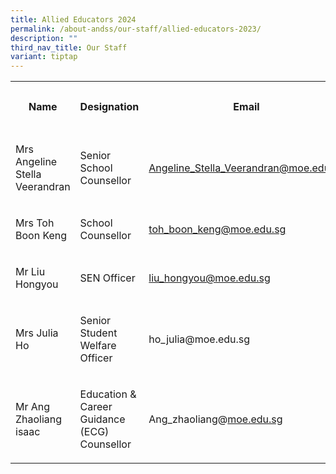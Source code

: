 ```yaml
---
title: Allied Educators 2024
permalink: /about-andss/our-staff/allied-educators-2023/
description: ""
third_nav_title: Our Staff
variant: tiptap
---
```

<table><tbody><tr><th rowspan="1" colspan="1"><p>Name</p></th><th rowspan="1" colspan="1"><p>Designation</p></th><th rowspan="1" colspan="1"><p>Email</p></th><th rowspan="1" colspan="1"><p>Ext Number</p></th></tr><tr><td rowspan="1" colspan="1"><p>Mrs Angeline Stella Veerandran</p></td><td rowspan="1" colspan="1"><p>Senior School Counsellor</p></td><td rowspan="1" colspan="1"><p><a href="mailto:Angeline_Stella_Veerandran@moe.edu.sg" rel="noopener noreferrer nofollow" target="_blank">Angeline_Stella_Veerandran@moe.edu.sg</a></p></td><td rowspan="1" colspan="1"><p>377</p></td></tr><tr><td rowspan="1" colspan="1"><p>Mrs Toh Boon Keng</p></td><td rowspan="1" colspan="1"><p>School Counsellor</p></td><td rowspan="1" colspan="1"><p><a href="mailto:toh_boon_keng@moe.edu.sg" rel="noopener noreferrer nofollow" target="_blank">toh_boon_keng@moe.edu.sg</a></p></td><td rowspan="1" colspan="1"><p>215</p></td></tr><tr><td rowspan="1" colspan="1"><p>Mr Liu Hongyou</p></td><td rowspan="1" colspan="1"><p>SEN Officer</p></td><td rowspan="1" colspan="1"><p><a href="mailto:liu_hongyou@moe.edu.sg" rel="noopener noreferrer nofollow" target="_blank">liu_hongyou@moe.edu.sg</a></p></td><td rowspan="1" colspan="1"><p>376</p></td></tr><tr><td rowspan="1" colspan="1"><p>Mrs Julia Ho</p></td><td rowspan="1" colspan="1"><p>Senior Student Welfare Officer</p></td><td rowspan="1" colspan="1"><p><a rel="noopener noreferrer nofollow" target="_blank">ho_julia@moe.edu.sg</a></p></td><td rowspan="1" colspan="1"><p>328</p></td></tr><tr><td rowspan="1" colspan="1"><p>Mr Ang Zhaoliang isaac</p></td><td rowspan="1" colspan="1"><p>Education &amp; Career Guidance (ECG) Counsellor</p></td><td rowspan="1" colspan="1"><p>Ang_zhaoliang@<a href="mailto:Ang_zhaoliang@@moe.edu.sg" rel="noopener noreferrer nofollow" target="_blank">moe.edu.sg</a></p></td><td rowspan="1" colspan="1"><p></p></td></tr></tbody></table><p></p>
